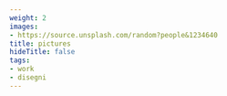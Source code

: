 ```yaml
---
weight: 2
images:
- https://source.unsplash.com/random?people&1234640
title: pictures
hideTitle: false
tags:
- work
- disegni
---
```

